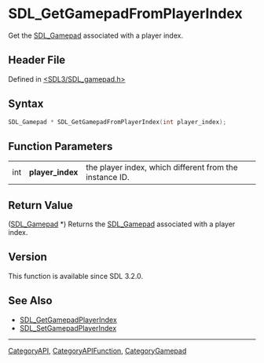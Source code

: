 # SDL_GetGamepadFromPlayerIndex

Get the [SDL_Gamepad](SDL_Gamepad) associated with a player index.

## Header File

Defined in [<SDL3/SDL_gamepad.h>](https://github.com/libsdl-org/SDL/blob/main/include/SDL3/SDL_gamepad.h)

## Syntax

```c
SDL_Gamepad * SDL_GetGamepadFromPlayerIndex(int player_index);
```

## Function Parameters

|     |                  |                                                         |
| --- | ---------------- | ------------------------------------------------------- |
| int | **player_index** | the player index, which different from the instance ID. |

## Return Value

([SDL_Gamepad](SDL_Gamepad) *) Returns the [SDL_Gamepad](SDL_Gamepad)
associated with a player index.

## Version

This function is available since SDL 3.2.0.

## See Also

- [SDL_GetGamepadPlayerIndex](SDL_GetGamepadPlayerIndex)
- [SDL_SetGamepadPlayerIndex](SDL_SetGamepadPlayerIndex)

----
[CategoryAPI](CategoryAPI), [CategoryAPIFunction](CategoryAPIFunction), [CategoryGamepad](CategoryGamepad)

